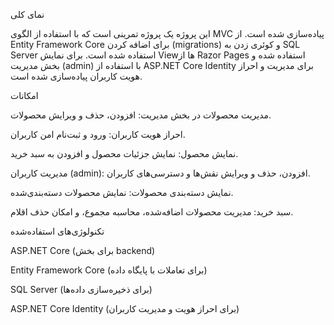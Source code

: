 نمای کلی

این پروژه یک پروژه تمرینی است که با استفاده از الگوی MVC پیاده‌سازی شده است. از Entity Framework Core برای اضافه کردن (migrations) و کوئری زدن به SQL Server استفاده شده است. برای نمایش Viewها از Razor Pages استفاده شده و بخش مدیریت (admin) با استفاده از ASP.NET Core Identity برای مدیریت و احراز هویت کاربران پیاده‌سازی شده است.

امکانات

مدیریت محصولات در بخش مدیریت: افزودن، حذف و ویرایش محصولات.

احراز هویت کاربران: ورود و ثبت‌نام امن کاربران.

نمایش محصول: نمایش جزئیات محصول و افزودن به سبد خرید.

مدیریت کاربران (admin): افزودن، حذف و ویرایش نقش‌ها و دسترسی‌های کاربران.

نمایش دسته‌بندی محصولات: نمایش محصولات دسته‌بندی‌شده.

سبد خرید: مدیریت محصولات اضافه‌شده، محاسبه مجموع، و امکان حذف اقلام.



تکنولوژی‌های استفاده‌شده

ASP.NET Core (برای بخش backend)

Entity Framework Core (برای تعاملات با پایگاه داده)

SQL Server (برای ذخیره‌سازی داده‌ها)

ASP.NET Core Identity (برای احراز هویت و مدیریت کاربران)
